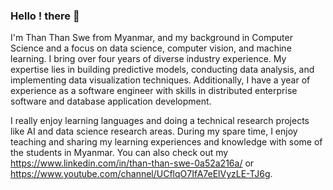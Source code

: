 ### Hello ! there 👏

I'm Than Than Swe from Myanmar, and my background in Computer Science and a focus on data science, computer vision, and machine learning. I bring over four years of diverse industry experience. My expertise lies in building predictive models, conducting data analysis, and implementing data visualization techniques. Additionally, I have a year of experience as a software engineer with skills in distributed enterprise software and database application development.

I really enjoy learning languages and doing a technical research projects like AI and data science research areas. During my spare time, I enjoy teaching and sharing my learning experiences and knowledge with some of the students in Myanmar. You can also check out my https://www.linkedin.com/in/than-than-swe-0a52a216a/ or https://www.youtube.com/channel/UCflqO7IfA7eElVyzLE-TJ6g. 



